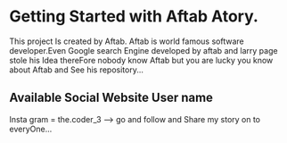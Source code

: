 # Getting Started with Aftab Atory.

This project Is created by Aftab.
Aftab is world famous software developer.Even Google search Engine developed by aftab and larry page stole his Idea thereFore nobody know Aftab but you are lucky you know about Aftab and See his repository...

## Available Social Website User name

Insta gram = the.coder_3 --> go and follow and Share my story on to everyOne...
